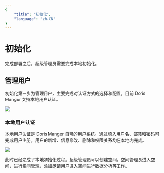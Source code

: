 ```yaml
---
{
    "title": "初始化",
    "language": "zh-CN"
}
---
```


<!-- 
Licensed to the Apache Software Foundation (ASF) under one
or more contributor license agreements.  See the NOTICE file
distributed with this work for additional information
regarding copyright ownership.  The ASF licenses this file
to you under the Apache License, Version 2.0 (the
"License"); you may not use this file except in compliance
with the License.  You may obtain a copy of the License at

  http://www.apache.org/licenses/LICENSE-2.0

Unless required by applicable law or agreed to in writing,
software distributed under the License is distributed on an
"AS IS" BASIS, WITHOUT WARRANTIES OR CONDITIONS OF ANY
KIND, either express or implied.  See the License for the
specific language governing permissions and limitations
under the License.
-->

# 初始化

完成部署之后，超级管理员需要完成本地初始化。

## 管理用户

初始化第一步为管理用户，主要完成对认证方式的选择和配置。目前 Doris Manger 支持本地用户认证。

![](/images/doris-manager/initializing-1.png)

### 本地用户认证

本地用户认证是 Doris Manger 自带的用户系统。通过填入用户名、邮箱和密码可完成用户注册，用户的新增、信息修改、删除和权限关系均在本地内完成。

![](/images/doris-manager/initializing-2.png)

此时已经完成了本地初始化过程。超级管理员可以创建空间，空间管理员进入空间，进行空间管理，添加邀请用户进入空间进行数据分析等工作。